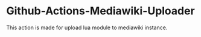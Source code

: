 # Github-Actions-Mediawiki-Uploader

This action is made for upload lua module to mediawiki instance.